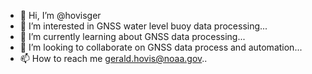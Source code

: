 - 👋 Hi, I’m @hovisger
- 👀 I’m interested in GNSS water level buoy data processing...
- 🌱 I’m currently learning about GNSS data processing...
- 💞️ I’m looking to collaborate on GNSS data process and automation...
- 📫 How to reach me gerald.hovis@noaa.gov..

<!---
hovisger/hovisger is a ✨ special ✨ repository because its `README.md` (this file) appears on your GitHub profile.
You can click the Preview link to take a look at your changes.
--->
